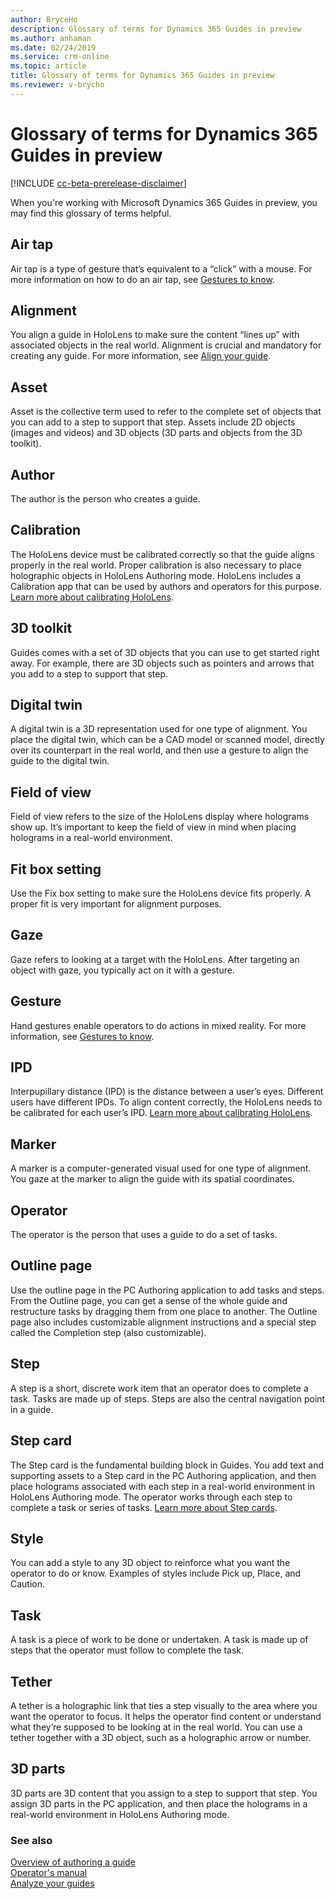 ```yaml
---
author: BryceHo
description: Glossary of terms for Dynamics 365 Guides in preview
ms.author: anhaman
ms.date: 02/24/2019
ms.service: crm-online
ms.topic: article
title: Glossary of terms for Dynamics 365 Guides in preview
ms.reviewer: v-brycho
---
```


# Glossary of terms for Dynamics 365 Guides in preview

[!INCLUDE [cc-beta-prerelease-disclaimer](../includes/cc-beta-prerelease-disclaimer.md)]
 
When you're working with Microsoft Dynamics 365 Guides in preview, you may find this glossary of terms helpful.

## Air tap
Air tap is a type of gesture that’s equivalent to a “click” with a mouse. For more information on how to do an air tap, see [Gestures to know](authoring-gestures.md).

## Alignment
You align a guide in HoloLens to make sure the content “lines up” with associated objects in the real world. Alignment is crucial and mandatory for creating any guide. For more information, see [Align your guide](pc-authoring.md).

## Asset
Asset is the collective term used to refer to the complete set of objects that you can add to a step to support that step. Assets include 2D objects (images and videos) and 3D objects (3D parts and objects from the 3D toolkit). 

## Author
The author is the person who creates a guide.

## Calibration
The HoloLens device must be calibrated correctly so that the guide aligns properly in the real world. Proper calibration is also necessary to place holographic objects in HoloLens Authoring mode. HoloLens includes a Calibration app that can be used by authors and operators for this purpose. [Learn more about calibrating HoloLens](pc-authoring.md).

## 3D toolkit
Guides comes with a set of 3D objects that you can use to get started right away. For example, there are 3D objects such as pointers and arrows that you add to a step to support that step.

## Digital twin
A digital twin is a 3D representation used for one type of alignment. You place the digital twin, which can be a CAD model or scanned model, directly over its counterpart in the real world, and then use a gesture to align the guide to the digital twin.

## Field of view
Field of view refers to the size of the HoloLens display where holograms show up. It’s important to keep the field of view in mind when placing holograms in a real-world environment.

## Fit box setting
Use the Fix box setting to make sure the HoloLens device fits properly. A proper fit is very important for alignment purposes.

## Gaze
Gaze refers to looking at a target with the HoloLens. After targeting an object with gaze, you typically act on it with a gesture.

## Gesture
Hand gestures enable operators to do actions in mixed reality. For more information, see [Gestures to know](authoring-gestures.md).

## IPD
Interpupillary distance (IPD) is the distance between a user’s eyes. Different users have different IPDs. To align content correctly, the HoloLens needs to be calibrated for each user’s IPD. [Learn more about calibrating HoloLens](pc-authoring.md).

## Marker
A marker is a computer-generated visual used for one type of alignment. You gaze at the marker to align the guide with its spatial coordinates.

## Operator
The operator is the person that uses a guide to do a set of tasks. 

## Outline page
Use the outline page in the PC Authoring application to add tasks and steps. From the Outline page, you can get a sense of the whole guide and restructure tasks by dragging them from one place to another. The Outline page also includes customizable alignment instructions and a special step called the Completion step (also customizable).

## Step
A step is a short, discrete work item that an operator does to complete a task. Tasks are made up of steps. Steps are also the central navigation point in a guide.

## Step card
The Step card is the fundamental building block in Guides. You add text and supporting assets to a Step card in the PC Authoring application, and then place holograms associated with each step in a real-world environment in HoloLens Authoring mode. The operator works through each step to complete a task or series of tasks. [Learn more about Step cards](pc-authoring.md).

## Style
You can add a style to any 3D object to reinforce what you want the operator to do or know. Examples of styles include Pick up, Place, and Caution.

## Task
A task is a piece of work to be done or undertaken. A task is made up of steps that the operator must follow to complete the task. 

## Tether
A tether is a holographic link that ties a step visually to the area where you want the operator to focus. It helps the operator find content or understand what they’re supposed to be looking at in the real world. You can use a tether together with a 3D object, such as a holographic arrow or number. 

## 3D parts
3D parts are 3D content that you assign to a step to support that step. You assign 3D parts in the PC application, and then place the holograms in a real-world environment in HoloLens Authoring mode.

### See also

[Overview of authoring a guide](authoring-overview.md)<br>
[Operator's manual](operator-guide.md)<br>
[Analyze your guides](analytics-guide.md)
